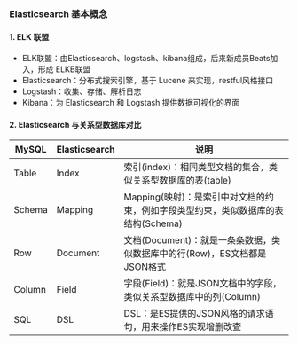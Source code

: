 ###  Elasticsearch 基本概念
####  1. ELK 联盟
* ELK联盟：由Elasticsearch、logstash、kibana组成，后来新成员Beats加入，形成 ELKB联盟
* Elasticsearch：分布式搜索引擎，基于 Lucene 来实现，restful风格接口
* Logstash：收集、存储、解析日志
* Kibana：为 Elasticsearch 和 Logstash 提供数据可视化的界面

#### 2. Elasticsearch 与关系型数据库对比

| MySQL | Elasticsearch | 说明  |
| --------- | ---------- | -------- |
| Table     | Index      | 索引(index)：相同类型文档的集合，类似关系型数据库的表(table)        |
| Schema    | Mapping    | Mapping(映射)：是索引中对文档的约束，例如字段类型约束，类似数据库的表结构(Schema) |
| Row       | Document   | 文档(Document)：就是一条条数据，类似数据库中的行(Row)，ES文档都是JSON格式 |
| Column    | Field      | 字段(Field)：就是JSON文档中的字段，类似关系型数据库中的列(Column) |
| SQL       | DSL        | DSL：是ES提供的JSON风格的请求语句，用来操作ES实现增删改查 |







